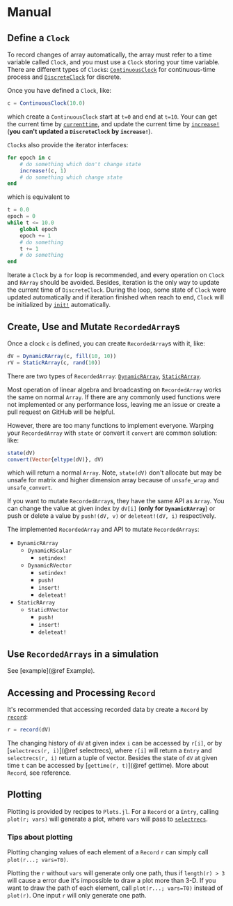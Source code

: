 # Manual

## Define a `Clock` 

To record changes of array automatically, the array must refer to a time
variable called `Clock`, and you must use a `Clock` storing your time variable. 
There are different types of `Clock`s: [`ContinuousClock`](@ref) for
continuous-time process and [`DiscreteClock`](@ref) for discrete.

Once you have defined a `Clock`, like:
```julia
c = ContinuousClock(10.0)
```
which create a `ContinuousClock` start at ``t=0`` and end at `t=10`.
Your can get the current time by [`currenttime`](@ref), and update the current time by
[`increase!`](@ref) (**you can't updated a `DiscreteClock` by `increase!`**).

`Clock`s also provide the iterator interfaces:
```julia
for epoch in c
    # do something which don't change state
    increase!(c, 1)
    # do something which change state
end
```
which is equivalent to
```julia
t = 0.0
epoch = 0
while t <= 10.0
    global epoch
    epoch += 1
    # do something
    t += 1
    # do something
end
```
Iterate a `Clock` by a `for` loop is recommended, and every operation on `Clock`
and `RArray` should be avoided. Besides, iteration is the only way to update
the current time of `DiscreteClock`. During the loop, some state of `Clock`
were updated automatically and if iteration finished when reach to end, `Clock`
will be initialized by [`init!`](@ref) automatically.

## Create, Use and Mutate `RecordedArray`s

Once a clock `c` is defined, you can create `RecordedArray`s with it, like:
```julia
dV = DynamicRArray(c, fill(10, 10))
rV = StaticRArray(c, rand(10))
```
There are two types of `RecordedArray`: [`DynamicRArray`](@ref), [`StaticRArray`](@ref).

Most operation of linear algebra and broadcasting on `RecordedArray` works the
same on normal `Array`. If there are any commonly used functions were not
implemented or any performance loss, leaving me an issue or create a pull
request on GitHub will be helpful.

However, there are too many functions to implement everyone. Warping your
`RecordedArray` with `state` or convert it `convert` are common solution:
like:
```julia
state(dV)
convert(Vector{eltype(dV)}, dV)
```
which will return a normal `Array`. Note, `state(dV)` don't allocate but may be
unsafe for matrix and higher dimension array because of `unsafe_wrap` and
`unsafe_convert`.

If you want to mutate `RecordedArray`s, they have the same API as `Array`.
You can change the value at given index by `dV[i]` (**only for `DynamicRArray`**)
or push or delete a value by `push!(dV, v)` or `deleteat!(dV, i)` respectively.

The implemented `RecordedArray` and API to mutate `RecordedArrays`:
* `DynamicRArray`
    * `DynamicRScalar`
        * `setindex!`
    * `DynamicRVector`
        * `setindex!`
        * `push!`
        * `insert!`
        * `deleteat!`
* `StaticRArray`
    * `StaticRVector`
        * `push!`
        * `insert!`
        * `deleteat!`


## Use `RecordedArrays` in a simulation

See [example](@ref Example).

## Accessing and Processing `Record`

It's recommended that accessing recorded data by create a `Record` by
[`record`](@ref):
```julia
r = record(dV)
```
The changing history of `dV` at given index `i` can be accessed by `r[i]`, or
by [`selectrecs(r, i)`](@ref selectrecs), where `r[i]` will return a `Entry`
and `selectrecs(r, i)` return a tuple of vector.
Besides the state of `dV` at given time `t` can be accessed by
[`gettime(r, t)`](@ref gettime).
More about `Record`, see reference.

## Plotting

Plotting is provided by recipes to `Plots.jl`. For a `Record` or a `Entry`,
calling `plot(r; vars)` will generate a plot, where `vars` will pass to
[`selectrecs`](@ref).

### Tips about plotting

Plotting changing values of each element of a `Record` `r` can simply call
`plot(r...; vars=T0)`.

Plotting the `r` without `vars` will generate only one path, thus if
`length(r) > 3` will cause a error due it's impossible to draw a plot
more than 3-D. If you want to draw the path of each element, call
`plot(r...; vars=T0)` instead of `plot(r)`. One input `r` will only generate one
path.